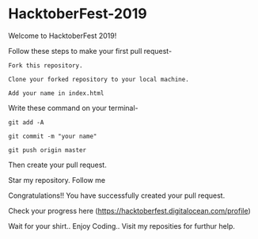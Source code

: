 # HacktoberFest-2019
Welcome to HacktoberFest 2019!

Follow these steps to make your first pull request-

    Fork this repository.

    Clone your forked repository to your local machine.

    Add your name in index.html

Write these command on your terminal-

    git add -A
    
    git commit -m "your name"
    
    git push origin master
    
Then create your pull request.

Star my repository.
Follow me

Congratulations!! You have successfully created your pull request.

Check your progress here (https://hacktoberfest.digitalocean.com/profile)

Wait for your shirt.. Enjoy Coding.. Visit my reposities for furthur help.
